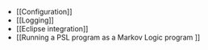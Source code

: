 - [[Configuration]]
- [[Logging]]
- [[Eclipse integration]]
- [[Running a PSL program as a Markov Logic program ]]
